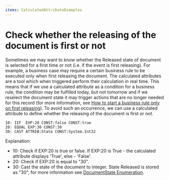 ```yaml
---
items: CalculatedAttributeExamples
---
```


# Check whether the releasing of the document is first or not

Sometimes we may want to know whether the Released state of document is selected for a first time or not (i.e. if the event is first releasing). For example, a business case may require a certain  business rule to be executed only when first releasing the document. The calculated attributes are a tool which when triggered perform their calculation in real time. This means that if we use a calculated attribute as a condition for a business rule, the condition may be fulfilled today, but not tomorrow and if we reselect the document state it may trigger actions that are no longer needed for this record (for more information, see [How to start a business rule only on first releasing](https://docs.erp.net/tech/how-to-start-a-business-rule-only-on-first-releasing-233832455.html)). To avoid such an occurrence, we can use a calculated attribute to define whether the releasing of the document is first or not.

```
10: IIF  EXP:20 CONST:false CONST:true
20: EQUAL EXP:30 CONST:30                                  
30: CAST ATTRIB:State CONST:System.Int32         

```

Explanation:

- 10: Check if EXP:20 is true or false. If EXP:20 is True - the calculated attribute displays 'True', else - 'False'.
- 20: Check if EXP:20 is equal to "30".
- 30: Cast the state of the document to integer. State Released is stored as "30", for more information see [DocumentState Enumeration](https://restdev.erp.bg/model/html/243d08d2-1bd6-f223-c454-1c488e51648f.htm).
